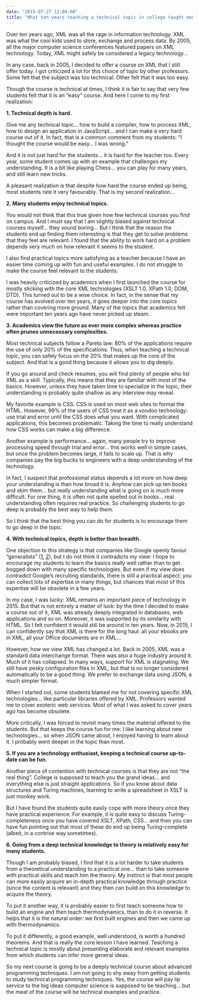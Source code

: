 ```yaml
---
date: "2015-07-27 12:00:00"
title: "What ten years teaching a technical topic in college taught me&#8230;"
---
```




Over ten years ago, XML was all the rage in information technology. XML was what the cool kids used to store, exchange and process data. By 2005, all the major computer science conferences featured papers on XML technology. Today, XML might safely be considered a legacy technology&hellip; 

In any case, back in 2005, I decided to offer a course on XML that I still offer today. I got criticized a lot for this choice of topic by other professors. Some felt that the subject was too technical. Other felt that it was too easy.

Though the course is technical at times, I think it is fair to say that very few students felt that it is an &ldquo;easy&rdquo; course. And here I come to my first realization:

__1. Technical depth is hard.__

Give me any technical topic&hellip; how to build a compiler, how to process XML, how to design an application in JavaScript&hellip; and I can make a very hard course out of it. In fact, that is a common comment from my students: &ldquo;I thought the course would be easy&hellip; I was wrong.&rdquo;

And it is not just hard for the students&hellip; it is hard for the teacher too. Every year, some student comes up with an example that challenges my understanding. It is a bit like playing Chess&hellip; you can play for many years, and still learn new tricks.

A pleasant realization is that despite how hard the course ended up being, most students rate it very favourably. That is my second realization&hellip;

__2. Many students enjoy technical topics.__

You would not think that this true given how few technical courses you find on campus. And I must say that I am slightly biased against technical courses myself&hellip; they sound boring&hellip; But I think that the reason the students end up finding them interesting is that they get to solve problems that they feel are relevant. I found that the ability to work hard on a problem depends very much on how relevant it seems to the student.

I also find practical topics more satisfying as a teacher because I have an easier time coming up with fun and useful examples. I do not struggle to make the course feel relevant to the students.

I was heavily criticized by academics when I first launched the course for mostly sticking with the core XML technologies (XSLT 1.0, XPath 1.0, DOM, DTD). This turned out to be a wise choice. In fact, in the sense that my course has evolved over ten years, it goes deeper into the core topics rather than covering more ground. Many of the topics that academics felt were important ten years ago have never picked up steam.

__3. Academics view the future as ever more complex whereas practice often prunes unnecessary complexities.__

Most technical subjects follow a Pareto law: 80% of the applications require the use of only 20% of the specifications. Thus, when teaching a technical topic, you can safely focus on the 20% that makes up the core of the subject. And that is a good thing because it allows you to dig deeply.

If you go around and check resumes, you will find plenty of people who list XML as a skill. Typically, this means that they are familiar with most of the basics. However, unless they have taken time to specialize in the topic, their understanding is probably quite shallow as any interview may reveal.

My favorite example is CSS. CSS is used on most web sites to format the HTML. However, 99% of the users of CSS treat it as a voodoo technology: use trial and error until the CSS does what you want. With complicated applications, this becomes problematic. Taking the time to really understand how CSS works can make a big difference.

Another example is performance&hellip; again, many people try to improve processing speed through trial and error&hellip; this works well in simple cases, but once the problem becomes large, it fails to scale up. That is why companies pay the big bucks to engineers with a deep understanding of the technology.

In fact, I suspect that professional status depends a lot more on how deep your understanding is than how broad it is. Anyhow can pick up ten books and skim them&hellip; but really understanding what is going on is much more difficult. For one thing, it is often not quite spelled out in books&hellip; real understanding often requires real practice. So challenging students to go deep is probably the best way to help them.

So I think that the best thing you can do for students is to encourage them to go deep in the topic.

__4. With technical topics, depth is better than breadth.__

One objection to this strategy is that companies like Google openly favour &ldquo;generalists&rdquo; ([1](http://www.forbes.com/sites/georgeanders/2014/10/21/googles-people-chief-laszlo-bock-explains-how-to-hire-right/), [2](http://whenihavetime.com/2014/10/22/how-google-manages-talent-generalists-vs-specialists/)), but I do not think it contradicts my view: I hope to encourage my students to learn the basics really well rather than to get bogged down with many specific technologies. But even if my view does contradict Google&rsquo;s recruiting standards, there is still a practical aspect: you can collect lots of expertise in many things, but chances that most of this expertise will be obsolete in a few years.

In my case, I was lucky: XML remains an important piece of technology in 2015. But that is not entirely a matter of luck: by the time I decided to make a course out of it, XML was already deeply integrated in databases, web applications and so on. Moreover, it was supported by its similarity with HTML. So I felt confident it would still be around in ten years. Now, in 2015, I can confidently say that XML is there for the long haul: all your ebooks are in XML, all your Office documents are in XML&hellip; 

However, how we view XML has changed a lot. Back in 2005, XML was a standard data interchange format. There was also a huge industry around it. Much of it has collapsed. In many ways, support for XML is stagnating. We still have pesky configuration files in XML, but that is no longer considered automatically to be a good thing. We prefer to exchange data using JSON, a much simpler format.

When I started out, some students blamed me for not covering specific XML technologies&hellip; like particular libraries offered by XML. Professors wanted me to cover exoteric web services. Most of what I was asked to cover years ago has become obsolete.

More critically, I was forced to revisit many times the material offered to the students. But that keeps the course fun for me: I like learning about new technologies&hellip; so when JSON came about, I enjoyed having to learn about it. I probably went deeper in the topic than most.

__5. If you are a technology enthusiast, keeping a technical course up-to-date can be fun.__

Another piece of contention with technical courses is that they are not &ldquo;the real thing&rdquo;. College is supposed to teach you the grand ideas&hellip; and everything else is just straight applications. So if you know about data structures and Turing machines, learning to write a spreadsheet in XSLT is just monkey work.

But I have found the students quite easily cope with more theory once they have practical experience. For example, it is quite easy to discuss Turing-completeness once you have covered XSLT, XPath, CSS&hellip; and then you can have fun pointing out that most of these do end up being Turing-complete (albeit, in a contrive way sometimes).

__6. Going from a deep technical knowledge to theory is relatively easy for many students.__

Though I am probably biased, I find that it is a lot harder to take students from a theoretical understanding to a practical one&hellip; than to take someone with practical skills and teach him the theory. My instinct is that most people can more easily acquire an in-depth practical knowledge through practice (since the content is relevant) and they then can build on this knowledge to acquire the theory.

To put it another way, it is probably easier to first teach someone how to build an engine and then teach thermodynamics, than to do it in reverse. It helps that it is the natural order: we first built engines and then we came up with thermodynamics.

To put it differently, a good example, well understood, is worth a hundred theorems. And that is really the core lesson I have learned. Teaching a technical topic is mostly about presenting elaborate and relevant examples from which students can infer more general ideas.

So my next course is going to be a deeply technical course about advanced programming techniques. I am not going to shy away from getting students to study technical programming techniques. Yes, the course will pay lip service to the big ideas computer science is supposed to be teaching&hellip; but the meat of the course will be technical examples and practice.

